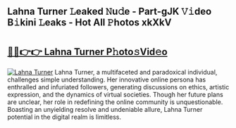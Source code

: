 ## Lahna Turner 𝙻eaked 𝙽u𝚍e - Part-gJK 𝚅𝚒deo B𝚒kini 𝙻eaks - Hot All 𝙿hotos xkXkV

# <h2><a href="http://ld29xx.urlbe.top/?page=Lahna+Turner">🔗🔗👉👉 Lahna Turner P𝚑oto𝚜Vid𝚎o</a></h2>

[![Lahna Turner](https://i.imgur.com/eBuTRDB.gif)](http://ld29xx.urlbe.top/?page=Lahna+Turner)
Lahna Turner, a multifaceted and paradoxical individual, challenges simple understanding. Her innovative online persona has enthralled and infuriated followers, generating discussions on ethics, artistic expression, and the dynamics of virtual societies. Though her future plans are unclear, her role in redefining the online community is unquestionable. Boasting an unyielding resolve and undeniable allure, Lahna Turner potential in the digital realm is limitless.
